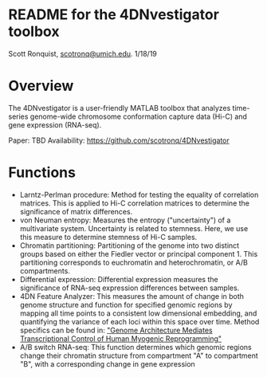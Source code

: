 # README for the 4DNvestigator toolbox

Scott Ronquist, scotronq@umich.edu. 1/18/19

# Overview
The 4DNvestigator is a user-friendly
MATLAB toolbox that analyzes time-series genome-wide chromosome
conformation capture data (Hi-C) and gene expression (RNA-seq).

Paper: TBD
Availability: https://github.com/scotronq/4DNvestigator

# Functions
- Larntz-Perlman procedure: Method for testing the equality of correlation
matrices. This is applied to Hi-C correlation matrices to determine the
significance of matrix differences.
- von Neuman entropy: Measures the entropy ("uncertainty") of a
multivariate system. Uncertainty is related to stemness. Here, we use this
measure to determine stemness of Hi-C samples.
- Chromatin partitioning: Partitioning of the genome into two distinct
groups based on either the Fiedler vector or principal component 1. This
partitioning corresponds to euchromatin and heterochromatin, or A/B
compartments.
- Differential expression: Differential expression measures the
significance of RNA-seq expression differences between samples.
- 4DN Feature Analyzer: This measures the amount of change in both genome
structure and function for specified genomic regions by mapping all time
points to a consistent low dimensional embedding, and quantifying the variance
of each loci within this space over time. Method specifics can be found in:
["Genome Architecture Mediates Transcriptional Control of Human Myogenic Reprogramming"](https://www.cell.com/iscience/fulltext/S2589-0042(18)30114-7)
- A/B switch RNA-seq: This function determines which genomic regions change
their chromatin structure from compartment "A" to compartment "B", with a
corresponding change in gene expression



